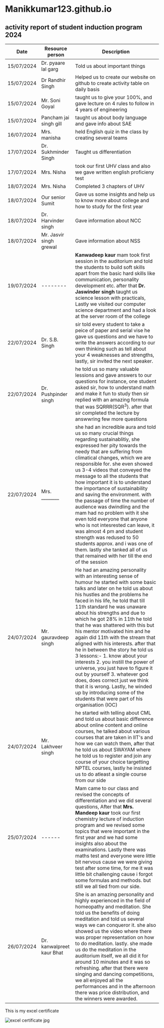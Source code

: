 # Manikkumar123.github.io
## activity report of student induction program 2024

| Date | Resource person | Description |
| ----------- | ----------- | ----------- |
| 15/07/2024 | Dr. pyaare lal garg | Told us about important things |
| 15/07/2024 | Dr Randhir Singh | Helped us to create our website on github to create activity table on daily basis |
| 15/07/2024 | Mr. Soni Goyal | taught us to give your 100%, and gave lecture on 4 rules to follow in 4 years of engineering |
| 15/07/2024 | Pancham jai singh gill | taught us about body language and gave info about SAE |
| 16/07/2024 | Mrs. manisha | held English quiz in the class by creating several teams |
| 17/07/2024 | Dr. Sukhminder Singh | Taught us differentiation |
| 17/07/2024 | Mrs. Nisha | took our first UHV class and also we gave written english proficieny test |
| 18/07/2024 | Mrs. Nisha | Completed 3 chapters of UHV |
| 18/07/2024 | Our senior Sumit | Gave us some insights and help us to know more about college and how to study for the first year |
| 18/07/2024 | Dr. Harvinder singh | Gave information about NCC |
| 18/07/2024 | Mr. Jasvir singh grewal | Gave information about NSS |
| 19/07/2024 | -------- | **Kanwadeep kaur** mam took first session in the auditorium and told the students to build soft skills apart from the basic hard skills like communication, personality development etc. after that **Dr. Jaswinder singh** taught us science lesson with practicals, Lastly we visited our computer science department and had a look at the server room of the college |
| 22/07/2024 | Dr. S.B. Singh | sir told every student to take a peice of paper and serial vise he gave us questions and we have to write the answers according to our own thinking such as tell about your 4 weaknesses and strengths, lastly, sir invited the next speaker. |
| 22/07/2024 | Dr. Pushpinder singh | he told us so many valuable lessions and gave answers to our questions for instance, one student asked sir, how to understand math and make it fun to study then sir replied with an amazing formula that was SQRRR(SQR<sup>3</sup>). after that sir completed the lecture by answwring few more questions|
| 22/07/2024 | Mrs. ________ | she had an incredible aura and told us so many crucial things regarding sustainablitiy, she expressed her pity towards the needy that are suffering from climatical changes, which we are responsible for. she even showed us 3-4 videos that conveyed the message to all the students that how important it is to understand the importance of sustainability and saving the environment. with the passage of time the number of audience was dwindling and the mam had no problem with it she even told everyone that anyone who is not intesrested can leave, it was almost 4 pm and student strength was redused to 50 students approx. and i was one of them. lastly she tanked all of us that remained with her till the end of the session |
| 24/07/2024 | Mr. gauravdeep singh  | He had an amazing personality with an interesting sense of humour he started with some basic talks and later on he told us about his hustles and the problems he faced in his life, he told that till 11th standard he was unaware about his strengths and due to which he got 28% in 11th he told that he was shattered with this but his mentor motivated him and he again did 11th with the stream  that aligned with his interests. after that he in between the story he told us 3 lessons:- 1. know about your interests 2. you instill the power of universe, you just have to figure it out by yourself 3. whatever god does, does correct just we think that it is wrong. Lastly, he winded up by introducing some of the students that were part of his organisation (IOC) |
| 24/07/2024 | Mr. Lakhveer singh | he started with telling about CML and told us about basic difference about online content and online courses, he talked about various courses that are taken in IIT's and how we can watch them, after that he told us about SWAYAM where he told us to register and join any course of your choice targetting NPTEL courses, lastly he insisted us to do atleast a single course from our side |
| 25/07/2024 | ------ | Mam came to our class and revised the concepts of differentiation and we did several questions, After that **Mrs. Mandeep kaur** took our first chemistry lecture of induction program and we revised some topics that were important in the first year and we had some insights also about the examinations. Lastly there was maths test and everyone were little bit nervous cause we were giving test after some time, for me it was little bit challenging cause i forgot some formulas and methods. but still we all tied from our side.
| 26/07/2024 | Dr. kanwalpreet kaur Bhat | She is an amazing personality and highly experienced in the field of homeopathy and meditation. She told us the benefits of doing meditation and told us several ways we can conqueror it. she also showed us the video where there was proper representation on how to do meditation. lastly. she made us do the meditation in the auditorium itself, we all did it for around 10 minutes and it was so refreshing. after that there were singing and dancing competitions, we all enjoyed all the performances and in the afternoon there was price distribution, and the winners were awarded.

This is my excel certificate

![excel certificate jpg](https://github.com/user-attachments/assets/baf14856-7f13-4194-8bce-bba4459c59c2)
